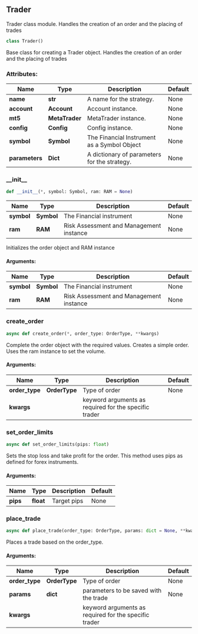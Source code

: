 ## <a id="trader"></a> Trader
Trader class module. Handles the creation of an order and the placing of trades

```python
class Trader()
```
Base class for creating a Trader object. Handles the creation of an order and the placing of trades
### Attributes:
|Name|Type|Description|Default|
|---|---|---|---|
|**name**|**str**|A name for the strategy.|None|
|**account**|**Account**|Account instance.|None|
|**mt5**|**MetaTrader**|MetaTrader instance.|None|
|**config**|**Config**|Config instance.|None|
|**symbol**|**Symbol**|The Financial Instrument as a Symbol Object|None|
|**parameters**|**Dict**|A dictionary of parameters for the strategy.|None|

### \_\_init\_\_
```python
def __init__(*, symbol: Symbol, ram: RAM = None)
```
|Name| Type               | Description                 | Default           |
|---|--------------------|-----------------------------|-------------------|
|**symbol**| **Symbol** | The Financial instrument | None |
|**ram**| **RAM** | Risk Assessment and Management instance | None |
Initializes the order object and RAM instance
#### Arguments:
|Name| Type               | Description                 | Default           |
|---|--------------------|-----------------------------|-------------------|
|**symbol**| **Symbol** | The Financial instrument | None |
|**ram**| **RAM** | Risk Assessment and Management instance | None |
### create\_order
```python
async def create_order(*, order_type: OrderType, **kwargs)
```
Complete the order object with the required values. Creates a simple order.
Uses the ram instance to set the volume.
#### Arguments:
|Name| Type               | Description                 | Default           |
|---|--------------------|-----------------------------|-------------------|
|**order_type**| **OrderType** | Type of order | None |
|**kwargs**|  | keyword arguments as required for the specific trader |  |

### set\_order\_limits
```python
async def set_order_limits(pips: float)
```
Sets the stop loss and take profit for the order.
This method uses pips as defined for forex instruments.
#### Arguments:
|Name| Type               | Description                 | Default           |
|---|--------------------|-----------------------------|-------------------|
|**pips**| **float** | Target pips | None |

### place\_trade
```python
async def place_trade(order_type: OrderType, params: dict = None, **kwargs)
```
Places a trade based on the order_type.
#### Arguments:
|Name| Type               | Description                 | Default           |
|---|--------------------|-----------------------------|-------------------|
|**order_type**| **OrderType** | Type of order | None |
|**params**| **dict** | parameters to be saved with the trade | None |
|**kwargs**|  | keyword arguments as required for the specific trader |  |

